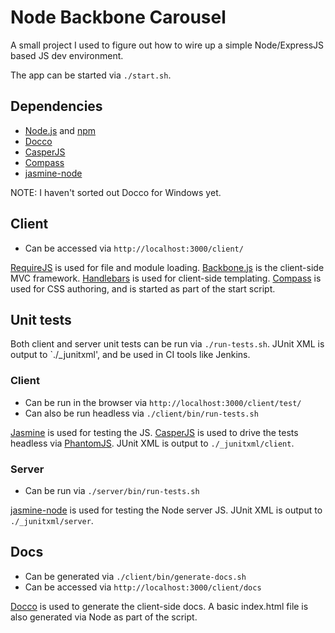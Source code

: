# Node Backbone Carousel

A small project I used to figure out how to wire up a simple Node/ExpressJS based JS dev environment.

The app can be started via `./start.sh`.

## Dependencies

 * [Node.js](http://nodejs.org/) and [npm](https://npmjs.org/)
 * [Docco](http://jashkenas.github.com/docco/)
 * [CasperJS](http://casperjs.org/)
 * [Compass](http://compass-style.org/)
 * [jasmine-node](https://github.com/mhevery/jasmine-node)

NOTE: I haven't sorted out Docco for Windows yet.

## Client

 * Can be accessed via `http://localhost:3000/client/`

[RequireJS](http://requirejs.org/) is used for file and module loading. [Backbone.js](http://backbonejs.org/) is the client-side MVC framework. [Handlebars](http://handlebarsjs.com/) is used for client-side templating. [Compass](http://compass-style.org/) is used for CSS authoring, and is started as part of the start script.

## Unit tests

Both client and server unit tests can be run via `./run-tests.sh`. JUnit XML is output to `./_junitxml', and be used in CI tools like Jenkins.

### Client

 * Can be run in the browser via `http://localhost:3000/client/test/`
 * Can also be run headless via `./client/bin/run-tests.sh`

[Jasmine](http://pivotal.github.com/jasmine/) is used for testing the JS. [CasperJS](http://casperjs.org/) is used to drive the tests headless via [PhantomJS](http://phantomjs.org/). JUnit XML is output to `./_junitxml/client`.

### Server

 * Can be run via `./server/bin/run-tests.sh`

[jasmine-node](https://github.com/mhevery/jasmine-node) is used for testing the Node server JS. JUnit XML is output to `./_junitxml/server`.

## Docs

 * Can be generated via `./client/bin/generate-docs.sh`
 * Can be accessed via `http://localhost:3000/client/docs`

[Docco](http://jashkenas.github.com/docco/) is used to generate the client-side docs. A basic index.html file is also generated via Node as part of the script.
